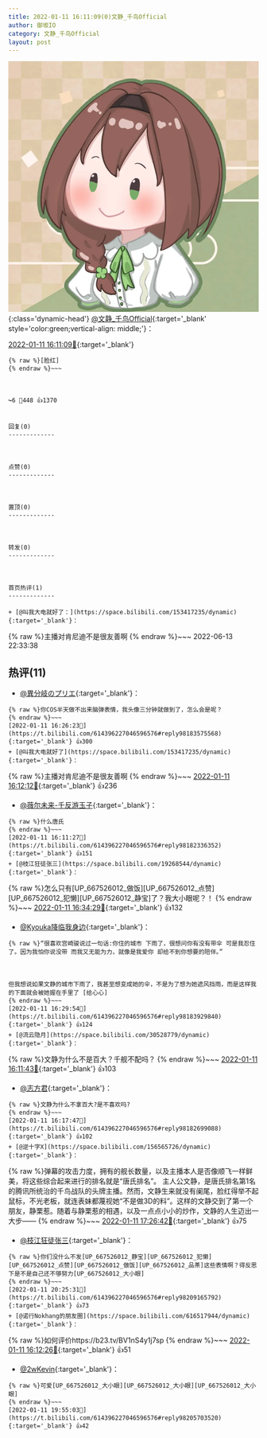 ```yaml
---
title: 2022-01-11 16:11:09(0)文静_千鸟Official
author: 御坂IO
category: 文静_千鸟Official
layout: post
---
```


![img](/images/ac7482ed1b9a7f203dc68c0c4a77c488a27b108a.jpg){:class='dynamic-head'}
[@文静_千鸟Official](https://space.bilibili.com/667526012/dynamic){:target='_blank' style='color:green;vertical-align: middle;'}：

[2022-01-11 16:11:09🔗](https://t.bilibili.com/614396227046596576){:target='_blank'}

~~~
{% raw %}[脸红]
{% endraw %}~~~



↪️6 💬448 👍1370


回复(0)
-------------



点赞(0)
-------------



置顶(0)
-------------



转发(0)
-------------



首页热评(1)
-------------

+ [@叫我大电就好了：](https://space.bilibili.com/153417235/dynamic){:target='_blank'}：
~~~
{% raw %}主播对肯尼迪不是很友善啊
{% endraw %}~~~
2022-06-13 22:33:38


热评(11)
-------------

+ [@異分岐のプリエ](https://space.bilibili.com/1056997306/dynamic){:target='_blank'}：
~~~
{% raw %}你COS半天做不出来脑弹表情，我头像三分钟就做到了，怎么会是呢？
{% endraw %}~~~
[2022-01-11 16:26:23🔗](https://t.bilibili.com/614396227046596576#reply98183575568){:target='_blank'} 👍300
+ [@叫我大电就好了](https://space.bilibili.com/153417235/dynamic){:target='_blank'}：
~~~
{% raw %}主播对肯尼迪不是很友善啊
{% endraw %}~~~
[2022-01-11 16:12:12🔗](https://t.bilibili.com/614396227046596576#reply98182221280){:target='_blank'} 👍236
+ [@薇尔未来-千反游玉子](https://space.bilibili.com/317609563/dynamic){:target='_blank'}：
~~~
{% raw %}什么唐氏
{% endraw %}~~~
[2022-01-11 16:11:27🔗](https://t.bilibili.com/614396227046596576#reply98182336352){:target='_blank'} 👍151
+ [@枝江狂徒张三](https://space.bilibili.com/19268544/dynamic){:target='_blank'}：
~~~
{% raw %}怎么只有[UP_667526012_做饭][UP_667526012_点赞][UP_667526012_犯懒][UP_667526012_静宝]了？我大小眼呢？！
{% endraw %}~~~
[2022-01-11 16:34:29🔗](https://t.bilibili.com/614396227046596576#reply98184326848){:target='_blank'} 👍132
+ [@Kyouka降临我身边](https://space.bilibili.com/25353403/dynamic){:target='_blank'}：
~~~
{% raw %}“很喜欢宫崎骏说过一句话:你住的城市 下雨了，很想问你有没有带伞 可是我忍住了。因为我怕你说没带 而我又无能为力，就像是我爱你 却给不到你想要的陪伴。”



但我想说如果文静的城市下雨了，我甚至想变成她的伞，不是为了想为她遮风挡雨，而是这样我的下面就会被她握在手里了 [给心心]
{% endraw %}~~~
[2022-01-11 16:29:54🔗](https://t.bilibili.com/614396227046596576#reply98183929840){:target='_blank'} 👍124
+ [@流云隐月](https://space.bilibili.com/30528779/dynamic){:target='_blank'}：
~~~
{% raw %}文静为什么不是百大？千舰不配吗？
{% endraw %}~~~
[2022-01-11 16:11:43🔗](https://t.bilibili.com/614396227046596576#reply98182343488){:target='_blank'} 👍103
+ [@志方君](https://space.bilibili.com/65842086/dynamic){:target='_blank'}：
~~~
{% raw %}文静为什么不拿百大?是不喜欢吗?
{% endraw %}~~~
[2022-01-11 16:17:47🔗](https://t.bilibili.com/614396227046596576#reply98182699088){:target='_blank'} 👍102
+ [@逆十字X](https://space.bilibili.com/156565726/dynamic){:target='_blank'}：
~~~
{% raw %}弹幕的攻击力度，拥有的舰长数量，以及主播本人是否像顺飞一样鲜美，将这些综合起来进行的排名就是“唐氏排名”。
主人公文静，是唐氏排名第1名的腾讯所统治的千鸟战队的头牌主播。然而，文静生来就没有阑尾，脸红得举不起鼠标，不光老板，就连表妹都蔑视她“不是做3D的料”。这样的文静交到了第一个朋友，静栗惹。随着与静栗惹的相遇，以及一点点小小的炒作，文静的人生迈出一大步——
{% endraw %}~~~
[2022-01-11 17:26:42🔗](https://t.bilibili.com/614396227046596576#reply98189094160){:target='_blank'} 👍75
+ [@枝江狂徒张三](https://space.bilibili.com/19268544/dynamic){:target='_blank'}：
~~~
{% raw %}你们没什么不发[UP_667526012_静宝][UP_667526012_犯懒][UP_667526012_点赞][UP_667526012_做饭][UP_667526012_品茶]这些表情啊？得反思下是不是自己还不够努力[UP_667526012_大小眼]
{% endraw %}~~~
[2022-01-11 20:25:31🔗](https://t.bilibili.com/614396227046596576#reply98209165792){:target='_blank'} 👍73
+ [@诺行Nokhang的朋友圈](https://space.bilibili.com/616517944/dynamic){:target='_blank'}：
~~~
{% raw %}如何评价https://b23.tv/BV1nS4y1j7sp
{% endraw %}~~~
[2022-01-11 16:12:26🔗](https://t.bilibili.com/614396227046596576#reply98182228096){:target='_blank'} 👍51
+ [@2wKevin](https://space.bilibili.com/413988693/dynamic){:target='_blank'}：
~~~
{% raw %}可爱[UP_667526012_大小眼][UP_667526012_大小眼][UP_667526012_大小眼]
{% endraw %}~~~
[2022-01-11 19:55:03🔗](https://t.bilibili.com/614396227046596576#reply98205703520){:target='_blank'} 👍42


